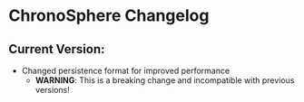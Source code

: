 # ChronoSphere Changelog

## Current Version:
 - Changed persistence format for improved performance
     - **WARNING**: This is a breaking change and incompatible with previous versions!
